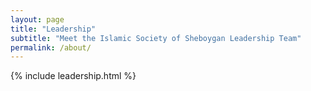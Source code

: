 ```yaml
---
layout: page
title: "Leadership"
subtitle: "Meet the Islamic Society of Sheboygan Leadership Team"
permalink: /about/
---
```


{% include leadership.html %}

<style>
.hover-shadow {
  transition: transform 0.2s ease-in-out, box-shadow 0.2s ease-in-out;
}
.hover-shadow:hover {
  transform: translateY(-5px);
  box-shadow: 0 0.5rem 1rem rgba(0, 0, 0, 0.15) !important;
}
</style>
